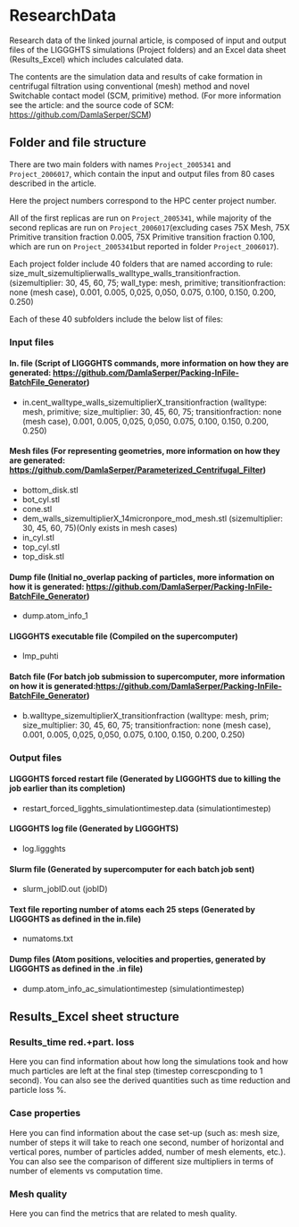 # ResearchData
Research data of the linked journal article, is composed of input and output files of the LIGGGHTS simulations (Project folders) and an Excel data sheet (Results_Excel) which includes calculated data. 

The contents are the simulation data and results of cake formation in centrifugal filtration using conventional (mesh) method and novel Switchable contact model (SCM, primitive) method. (For more information see the article: and the source code of SCM: https://github.com/DamlaSerper/SCM)

## Folder and file structure
There are two main folders with names `Project_2005341` and `Project_2006017`, which contain the input and output files from 80 cases described in the article.

Here the project numbers correspond to the HPC center project number.

All of the first replicas are run on `Project_2005341`, while majority of the second replicas are run on `Project_2006017`(excluding cases 75X Mesh, 75X Primitive transition fraction 0.005, 75X Primitive transition fraction 0.100, which are run on `Project_2005341`but reported in folder `Project_2006017`).

Each project folder include 40 folders that are named according to rule: size_mult_sizemultiplierwalls_walltype_walls_transitionfraction. (sizemultiplier: 30, 45, 60, 75; wall_type: mesh, primitive; transitionfraction: none (mesh case), 0.001, 0.005, 0,025, 0,050, 0.075, 0.100, 0.150, 0.200, 0.250)

Each of these 40 subfolders include the below list of files:

### Input files
#### In. file (Script of LIGGGHTS commands, more information on how they are generated: https://github.com/DamlaSerper/Packing-InFile-BatchFile_Generator)
- in.cent_walltype_walls_sizemultiplierX_transitionfraction (walltype: mesh, primitive; size_multiplier: 30, 45, 60, 75; transitionfraction: none (mesh case), 0.001, 0.005, 0,025, 0,050, 0.075, 0.100, 0.150, 0.200, 0.250)

#### Mesh files (For representing geometries, more information on how they are generated: https://github.com/DamlaSerper/Parameterized_Centrifugal_Filter)
- bottom_disk.stl 
- bot_cyl.stl
- cone.stl
- dem_walls_sizemultiplierX_14micronpore_mod_mesh.stl (sizemultiplier: 30, 45, 60, 75)(Only exists in mesh cases)
- in_cyl.stl
- top_cyl.stl
- top_disk.stl

#### Dump file (Initial no_overlap packing of particles, more information on how it is generated: https://github.com/DamlaSerper/Packing-InFile-BatchFile_Generator)
- dump.atom_info_1

#### LIGGGHTS executable file (Compiled on the supercomputer)
- lmp_puhti

#### Batch file (For batch job submission to supercomputer, more information on how it is generated:https://github.com/DamlaSerper/Packing-InFile-BatchFile_Generator)
- b.walltype_sizemultiplierX_transitionfraction (walltype: mesh, prim; size_multiplier: 30, 45, 60, 75; transitionfraction: none (mesh case), 0.001, 0.005, 0,025, 0,050, 0.075, 0.100, 0.150, 0.200, 0.250)

### Output files
#### LIGGGHTS forced restart file (Generated by LIGGGHTS due to killing the job earlier than its completion)
- restart_forced_ligghts_simulationtimestep.data (simulationtimestep)
        
#### LIGGGHTS log file (Generated by LIGGGHTS)
- log.liggghts
        
#### Slurm file (Generated by supercomputer for each batch job sent)
- slurm_jobID.out (jobID)

#### Text file reporting number of atoms each 25 steps (Generated by LIGGGHTS as defined in the in.file)
- numatoms.txt
        
#### Dump files (Atom positions, velocities and properties, generated by LIGGGHTS as defined in the .in file)
- dump.atom_info_ac_simulationtimestep (simulationtimestep)

## Results_Excel sheet structure
### Results_time red.+part. loss
Here you can find information about how long the simulations took and how much particles are left at the final step (timestep correscponding to 1 second). You can also see the derived quantities such as time reduction and particle loss %.

### Case properties
Here you can find information about the case set-up (such as: mesh size, number of steps it will take to reach one second, number of horizontal and vertical pores, number of particles added, number of mesh elements, etc.). You can also see the comparison of different size multipliers in terms of number of elements vs computation time.

### Mesh quality
Here you can find the metrics that are related to mesh quality.
